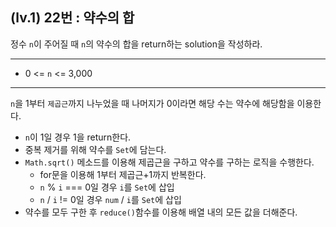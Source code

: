 ## (lv.1) 22번 : 약수의 합

정수 `n`이 주어질 때 `n`의 약수의 합을 return하는 solution을 작성하라.

---

- 0 <= `n` <= 3,000

---

`n`을 1부터 `제곱근`까지 나누었을 때 나머지가 0이라면 해당 수는 약수에 해당함을 이용한다.

- `n`이 1일 경우 1을 return한다.
- 중복 제거를 위해 약수를 `Set`에 담는다.
- `Math.sqrt()` 메소드를 이용해 제곱근을 구하고 약수를 구하는 로직을 수행한다.
  - for문을 이용해 1부터 제곱근+1까지 반복한다.
  - `n` % `i` === 0일 경우 `i`를 `Set`에 삽입
  - `n` / `i` != 0일 경우 `num` / `i`를 `Set`에 삽입
- 약수를 모두 구한 후 `reduce()`함수를 이용해 배열 내의 모든 값을 더해준다.
